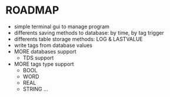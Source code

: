 ROADMAP
===
+ simple terminal gui to manage program
+ differents saving methods to database: by time, by tag trigger
+ differents table storage methods: LOG & LASTVALUE
+ write tags from database values
+ MORE databases support
    - TDS support
+ MORE tags type support
    - BOOL
    - WORD
    - REAL
    - STRING
...

